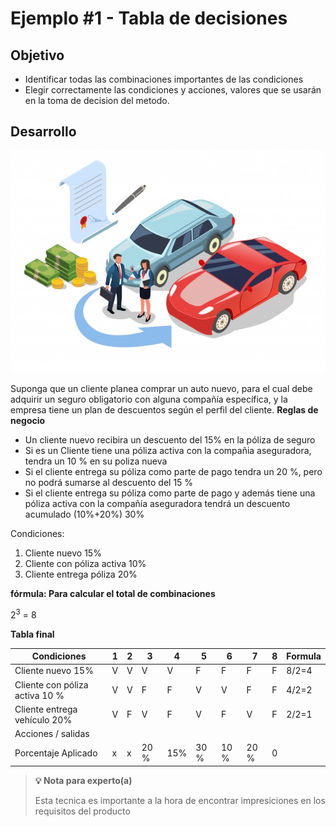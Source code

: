 # Ejemplo #1 - Tabla de decisiones

## Objetivo

* Identificar todas las combinaciones importantes de las condiciones
* Elegir correctamente las condiciones y acciones, valores que se usarán en la toma de decision del metodo.

## Desarrollo


<img src="https://github.com/beduExpert/SW-Testing-Fundamentals-2021/blob/main/Sesion-05/Ejemplo-01/assets/ejemplo_carro.jpg">

Suponga que un cliente planea comprar un auto nuevo, para el cual debe adquirir un seguro obligatorio con alguna compañía específica, y la empresa tiene un plan de descuentos según el perfil del cliente.
<b>Reglas de negocio</b>
<ul>

<li>Un cliente nuevo recibira un descuento del 15% en la póliza de seguro </li>

<li>Si es un Cliente  tiene una póliza activa con la compañia aseguradora, tendra un 10 % en su poliza nueva </li>
	
<li>Si el cliente entrega su póliza como parte de pago tendra un 20 %, pero no podrá sumarse al descuento del 15 % </li>

<li>Si el cliente entrega su póliza como parte de pago y además tiene una póliza activa con la compañía aseguradora tendrá un descuento acumulado (10%+20%) 30%  </li>

</ul>

Condiciones: 

<ol>
<li> Cliente nuevo 15% </li>
<li> Cliente con póliza activa 10% </li>
<li> Cliente entrega póliza 20% </li>

</ol>

<b> fórmula: Para calcular el total de combinaciones</b>

2<sup>3</sup> = 8

<b> Tabla final</b>


<table class="tg">
<thead>
  <tr>
    <th class="tg-0pky"><span style="font-weight:bold">Condiciones</span></th>
    <th class="tg-0pky">1</th>
    <th class="tg-0pky">2</th>
    <th class="tg-0pky">3</th>
    <th class="tg-0pky">4</th>
    <th class="tg-0pky">5</th>
    <th class="tg-0pky">6</th>
    <th class="tg-0pky">7</th>
    <th class="tg-0pky">8</th>
    <th class="tg-0lax"><span style="font-weight:bold">Formula</span></th>
  </tr>
</thead>
<tbody>
  <tr>
    <td class="tg-0pky">Cliente nuevo 15%</td>
    <td class="tg-0pky">V</td>
    <td class="tg-0pky">V</td>
    <td class="tg-0pky">V</td>
    <td class="tg-0pky">V</td>
    <td class="tg-0pky">F</td>
    <td class="tg-0pky">F</td>
    <td class="tg-0pky">F</td>
    <td class="tg-0pky">F</td>
    <td class="tg-0lax">8/2=4</td>
  </tr>
  <tr>
    <td class="tg-0pky">Cliente con póliza activa 10 %</td>
    <td class="tg-0pky">V</td>
    <td class="tg-0pky">V</td>
    <td class="tg-0pky">F</td>
    <td class="tg-0pky">F</td>
    <td class="tg-0pky">V</td>
    <td class="tg-0pky">V</td>
    <td class="tg-0pky">F</td>
    <td class="tg-0pky">F</td>
    <td class="tg-0lax">4/2=2</td>
  </tr>
  <tr>
    <td class="tg-0pky">Cliente entrega vehículo 20%</td>
    <td class="tg-0pky">V</td>
    <td class="tg-0pky">F</td>
    <td class="tg-0pky">V</td>
    <td class="tg-0pky">F</td>
    <td class="tg-0pky">V</td>
    <td class="tg-0pky">F</td>
    <td class="tg-0pky">V</td>
    <td class="tg-0pky">F</td>
    <td class="tg-0lax">2/2=1</td>
  </tr>
  <tr>
    <td class="tg-0lax">Acciones / salidas</td>
    <td class="tg-0lax"></td>
    <td class="tg-0lax"></td>
    <td class="tg-0lax"></td>
    <td class="tg-0lax"></td>
    <td class="tg-0lax"></td>
    <td class="tg-0lax"></td>
    <td class="tg-0lax"></td>
    <td class="tg-0lax"></td>
    <td class="tg-0lax"></td>
  </tr>
  <tr>
    <td class="tg-0lax">Porcentaje Aplicado</td>
    <td class="tg-0lax">x</td>
    <td class="tg-0lax">x</td>
    <td class="tg-0lax">20 %</td>
    <td class="tg-0lax">15%</td>
    <td class="tg-0lax">30 %</td>
    <td class="tg-0lax">10 %</td>
    <td class="tg-0lax">20 %</td>
    <td class="tg-0lax">0</td>
    <td class="tg-0lax"></td>
  </tr>
</tbody>
</table>



>**💡 Nota para experto(a)**
>
> Esta tecnica es importante a la hora de encontrar impresiciones en los requisitos del producto

